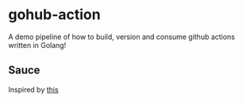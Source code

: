 # **gohub-action**

A demo pipeline of how to build, version and consume github  actions written in Golang!

## **Sauce**

Inspired by [this](https://full-stack.blend.com/how-we-write-github-actions-in-go.html)
